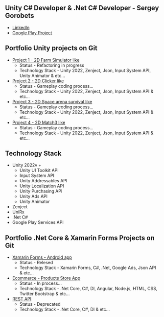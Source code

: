 ## Unity C# Developer & .Net C# Developer - Sergey Gorobets
<ul>
  <li><a href="https://www.linkedin.com/in/sergey-gorobets-657a4220a/">LinkedIn</a></li>
  <li><a href="https://play.google.com/store/apps/details?id=com.InsomniaStudio.FitPlus&hl=en">Google Play Project</a></li>
</ul>

## Portfolio Unity projects on Git
<ul>
  <li><a href="https://github.com/Westtly25/Farm-Simulator-Like-Unity-2022.3-Zenject">Project 1 - 2D Farm Simulator like</a>
    <ul>
      <li>Status - Refactoring in progress</li>
      <li>Technology Stack - Unity 2022, Zenject, Json, Input System API, Unity Animator & etc...</li>
    </ul>
  </li>
  <li><a href="https://github.com/Westtly25/Clicker-Like-Unity2022-Zenject">Project 2 - 2D Clicker like</a>
  <ul>
      <li>Status - Gameplay coding process...</li>
      <li>Technology Stack - Unity 2022, Zenject, Json, Input System API & etc...</li>
    </ul></li>
  <li><a href="https://github.com/Westtly25/Space-Invaders-Unity2022-Zenject">Project 3 - 2D Space arena survival like</a>
    <ul>
      <li>Status - Gameplay coding process...</li>
      <li>Technology Stack - Unity 2022, Zenject, Json, Input System API & etc...</li>
    </ul>
  </li>
  <li><a href="https://github.com/Westtly25/Potion-Match-3-Unity-2022-Zenject-Unity-Addressables">Project 4 - 2D Match3 like</a>
  <ul>
      <li>Status - Gameplay coding process...</li>
      <li>Technology Stack - Unity 2022, Zenject, Json, Input System API & etc...</li>
    </ul>
  </li>
</ul>

## Technology Stack
<ul>
  <li>Unity 2022v +
    <ul>
      <li>Unity UI Toolkit API</li>
      <li>Input System API</li>
      <li>Unity Addressables API</li>
      <li>Unity Localization API</li>
      <li>Unity Purchasing API</li>
      <li>Unity Ads API</li>
      <li>Unity Animator</li>
    </ul>
  </li>
  <li>Zenject</li>
  <li>UniRx</li>
  <li>.Net C#</li>
  <li>Google Play Services API</li>
</ul>


## Portfolio .Net Core & Xamarin Forms Projects on Git
<ul>
  <li><a href="https://play.google.com/store/apps/details?id=com.InsomniaStudio.FitPlus&hl=en">Xamarin Forms - Android app</a>
   <ul>
      <li>Status - Relesed</li>
      <li>Technology Stack - Xamarin Forms, C#, .Net, Google Ads, Json API & etc...</li>
    </ul></li>
  <li><a href="https://github.com/Westtly25/ProductStoreApp">Ecommerce - Products Store App</a>
   <ul>
      <li>Status - In process...</li>
      <li>Technology Stack - .Net Core, C#, DI, Angular, Node.js, HTML, CSS,  Twitter Bootstrap & etc...</li>
    </ul></li>
  <li><a href="https://github.com/Westtly25/Notes.Backend">REST API</a>
   <ul>
      <li>Status - Deprecated</li>
      <li>Technology Stack - .Net Core, C#, DI & etc...</li>
    </ul></li>
</ul>
